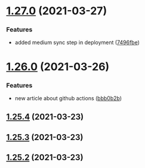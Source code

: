 # [1.27.0](https://github.com/MihaiNueleanu/blog/compare/1.26.0...1.27.0) (2021-03-27)


### Features

* added medium sync step in deployment ([7496fbe](https://github.com/MihaiNueleanu/blog/commit/7496fbe1b367cdfe0ded285a13ff46318adbd22e))



# [1.26.0](https://github.com/MihaiNueleanu/blog/compare/1.25.4...1.26.0) (2021-03-26)


### Features

* new article about github actions ([bbb0b2b](https://github.com/MihaiNueleanu/blog/commit/bbb0b2b834a9bb19ebee645facc33bd4b2196b14))



## [1.25.4](https://github.com/MihaiNueleanu/blog/compare/1.25.3...1.25.4) (2021-03-23)



## [1.25.3](https://github.com/MihaiNueleanu/blog/compare/1.25.2...1.25.3) (2021-03-23)



## [1.25.2](https://github.com/MihaiNueleanu/blog/compare/1.25.1...1.25.2) (2021-03-23)




